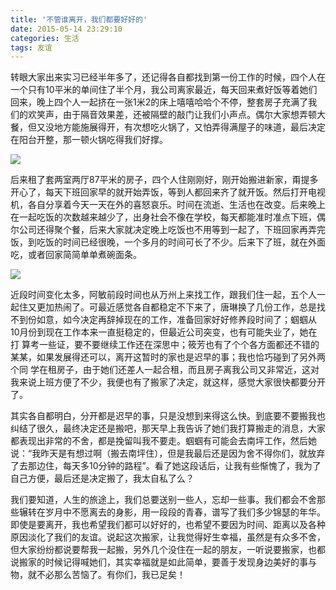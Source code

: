 ```yaml
---
title: '不管谁离开，我们都要好好的'
date: 2015-05-14 23:29:10
categories: 生活
tags: 友谊
---
```

 
转眼大家出来实习已经半年多了，还记得各自都找到第一份工作的时候，四个人在一个只有10平米的单间住了半个月，我公司离家最近，每天回来煮好饭等着她们 回来，晚上四个人一起挤在一张1米2的床上嘻嘻哈哈个不停，整套房子充满了我们的欢笑声，由于隔音效果差，还被隔壁的敲门让我们小声点。偶尔大家想弄顿大 <!--more-->餐，但又没地方能施展得开，有次想吃火锅了，又怕弄得满屋子的味道，最后决定在阳台开整，那一顿火锅吃得我们好撑。

![](/css/images/800.jpg)

后来租了套两室两厅87平米的房子，四个人住刚刚好，刚开始搬进新家，甭提多开心了，每天下班回家早的就开始弄饭，等到人都回来齐了就开饭。然后打开电视 机，各自分享着今天一天在外的喜怒哀乐。时间在流逝、生活也在改变。后来晚上在一起吃饭的次数越来越少了，出身社会不像在学校，每天都能准时准点下班，偶 尔公司还得聚个餐，后来大家就决定晚上吃饭也不用等到一起了，下班回家再弄完饭，到吃饭的时间已经很晚，一个多月的时间可长了不少。后来下了班，就在外面 吃，或者回家简简单单煮碗面条。

![](/css/images/801.jpg)

近段时间变化太多，阿敏前段时间也从万州上来找工作，跟我们住一起，五个人一起住又更加热闹了。可最近感觉各自都稳定不下来了，唐琳换了几份工作，总是找 不到份如意，如今决定再辞掉现在的工作，准备回家好好修养段时间了；蝈蝈从10月份到现在工作本来一直挺稳定的，但最近公司突变，也有可能失业了，她在打 算考一些证，要不要继续工作还在深思中；筱芳也有了个个各方面都还不错的某某，如果发展得还可以，离开这暂时的家也是迟早的事；我也恰巧碰到了另外两个同 学在租房子，由于她们还差人一起合租，而且房子离我公司又非常近，这对我来说上班方便了不少，我便也有了搬家了决定，就这样，感觉大家很快都要分开了。

其实各自都明白，分开都是迟早的事，只是没想到来得这么快。到底要不要搬我也纠结了很久，最终决定还是搬吧，那天早上我告诉了她们我打算搬走的消息，大家 都表现出非常的不舍，都是挽留叫我不要走。蝈蝈有可能会去南坪工作，然后她说：“我昨天是有想过啊（搬去南坪住），但是我最后还是因为舍不得你们，就放弃 了去那边住，每天多10分钟的路程”。看了她这段话后，让我有些惭愧了，我为了自己方便，最后还是决定搬了，我太自私了么？

我们要知道，人生的旅途上，我们总要送别一些人，忘却一些事。我们都会不舍那些辗转在岁月中不愿离去的身影，用一段段的青春，谱写了我们多少锦瑟的年华。 即使是要离开，我也希望我们都可以好好的，也希望不要因为时间、距离以及各种原因淡化了我们的友谊。说起这次搬家，让我觉得好生幸福，虽然是有众多不舍， 但大家纷纷都说要帮我一起搬，另外几个没住在一起的朋友，一听说要搬家，也都说搬家的时候记得喊她们，其实幸福就是如此简单，要善于发现身边美好的事与 物，就不必那么苦恼了。有你们，我已足矣！